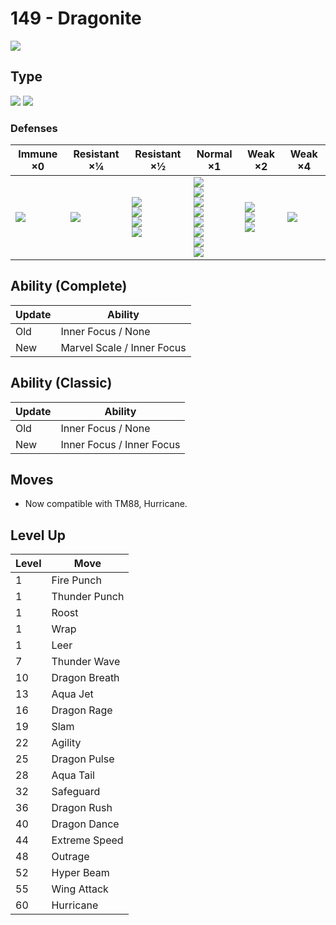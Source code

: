 # 149 - Dragonite
![][149]

## Type

![][dragon]  ![][flying]

### Defenses

Immune ×0 | Resistant ×¼ | Resistant ×½ | Normal ×1 | Weak ×2 | Weak ×4
---       | ---          | ---          | ---       | ---     | ---
![][ground]<br> | ![][grass]<br> | ![][fighting]<br> ![][bug]<br> ![][fire]<br> ![][water]<br> | ![][normal]<br> ![][flying]<br> ![][poison]<br> ![][ghost]<br> ![][steel]<br> ![][electric]<br> ![][psychic]<br> ![][dark]<br> | ![][rock]<br> ![][dragon]<br> ![][fairy]<br> | ![][ice]<br> | 

## Ability (Complete)

Update | Ability
---    | ---
Old    | Inner Focus / None
New    | Marvel Scale / Inner Focus

## Ability (Classic)

Update | Ability
---    | ---
Old    | Inner Focus / None
New    | Inner Focus / Inner Focus

## Moves

 - Now compatible with TM88, Hurricane.

## Level Up

Level | Move
---   | ---
  1   | Fire Punch
  1   | Thunder Punch
  1   | Roost
  1   | Wrap
  1   | Leer
  7   | Thunder Wave
 10   | Dragon Breath
 13   | Aqua Jet
 16   | Dragon Rage
 19   | Slam
 22   | Agility
 25   | Dragon Pulse
 28   | Aqua Tail
 32   | Safeguard
 36   | Dragon Rush
 40   | Dragon Dance
 44   | Extreme Speed
 48   | Outrage
 52   | Hyper Beam
 55   | Wing Attack
 60   | Hurricane

[149]: ../img/pokemon/149.png
[normal]: ../img/types/normal.png
[fire]: ../img/types/fire.png
[fighting]: ../img/types/fighting.png
[water]: ../img/types/water.png
[flying]: ../img/types/flying.png
[grass]: ../img/types/grass.png
[poison]: ../img/types/poison.png
[electric]: ../img/types/electric.png
[ground]: ../img/types/ground.png
[psychic]: ../img/types/psychic.png
[rock]: ../img/types/rock.png
[ice]: ../img/types/ice.png
[bug]: ../img/types/bug.png
[dragon]: ../img/types/dragon.png
[ghost]: ../img/types/ghost.png
[dark]: ../img/types/dark.png
[steel]: ../img/types/steel.png
[fairy]: ../img/types/fairy.png
